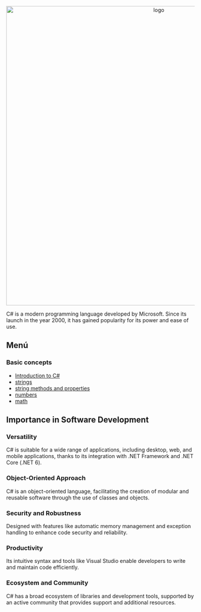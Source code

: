 <p align="center"><img src="https://thelittlecoder.com/wp-content/uploads/2021/05/CSharp-Essentials.jpg" width="800" alt="logo"></p>

C# is a modern programming language developed by Microsoft. Since its launch in the year 2000, it has gained popularity for its power and ease of use.
## Menú
### Basic concepts
- [Introduction to C#](./README.md)
- [strings](./01_basic_concepts/strings/01_basic.md)
- [string methods and properties](./01_basic_concepts/strings/02_string_methods_and_properties.md)
- [numbers](./01_basic_concepts/numbers/01_basic.md)
- [math](./01_basic_concepts/numbers/02_math.md)

## Importance in Software Development

### Versatility
C# is suitable for a wide range of applications, including desktop, web, and mobile applications, thanks to its integration with .NET Framework and .NET Core (.NET 6).

### Object-Oriented Approach
C# is an object-oriented language, facilitating the creation of modular and reusable software through the use of classes and objects.

### Security and Robustness
Designed with features like automatic memory management and exception handling to enhance code security and reliability.

### Productivity
Its intuitive syntax and tools like Visual Studio enable developers to write and maintain code efficiently.

### Ecosystem and Community
C# has a broad ecosystem of libraries and development tools, supported by an active community that provides support and additional resources.


